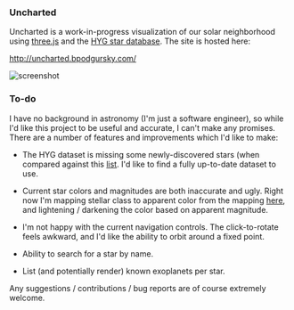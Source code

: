 ### Uncharted ###

Uncharted is a work-in-progress visualization of our solar neighborhood using [three.js](http://threejs.org/) and the [HYG star database](https://github.com/astronexus/HYG-Database).  The site is hosted here:

http://uncharted.bpodgursky.com/

![screenshot](http://i.imgur.com/1wcMYQ6.png)

### To-do ###

I have no background in astronomy (I'm just a software engineer), so while I'd like this project to be useful and accurate, I can't make any promises.  There are a number of features and improvements which I'd like to make:

- The HYG dataset is missing some newly-discovered stars (when compared against this [list](http://en.wikipedia.org/wiki/List_of_nearest_stars).  I'd like to find a fully up-to-date dataset to use.

- Current star colors and magnitudes are both inaccurate and ugly.  Right now I'm mapping stellar class to apparent color from the mapping [here](http://en.wikipedia.org/wiki/Stellar_classification), and lightening / darkening the color based on apparent magnitude.  

- I'm not happy with the current navigation controls.  The click-to-rotate feels awkward, and I'd like the ability to orbit around a fixed point.

- Ability to search for a star by name.

- List (and potentially render) known exoplanets per star.

Any suggestions / contributions / bug reports are of course extremely welcome.
